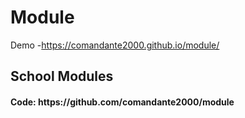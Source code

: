# Module
Demo  -https://comandante2000.github.io/module/
<div>
<h2>School Modules
  </h2>
  <h4>
Code: https://github.com/comandante2000/module
  </h4>
</div>
